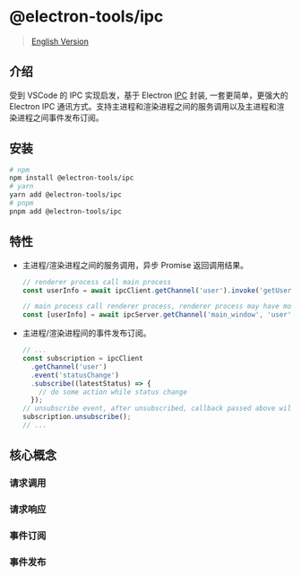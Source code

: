 # @electron-tools/ipc

> [English Version](./README.md)

## 介绍

受到 VSCode 的 IPC 实现启发，基于 Electron [IPC](https://www.electronjs.org/docs/latest/tutorial/ipc) 封装, 一套更简单，更强大的 Electron IPC 通讯方式。支持主进程和渲染进程之间的服务调用以及主进程和渲染进程之间事件发布订阅。

## 安装

```bash
# npm
npm install @electron-tools/ipc
# yarn
yarn add @electron-tools/ipc
# pnpm
pnpm add @electron-tools/ipc
```

## 特性

- 主进程/渲染进程之间的服务调用，异步 Promise 返回调用结果。

  ```ts
  // renderer process call main process
  const userInfo = await ipcClient.getChannel('user').invoke('getUserInfo', id);

  // main process call renderer process, renderer process may have more than one, main process will receive all result response from each renderer process.
  const [userInfo] = await ipcServer.getChannel('main_window', 'user').invoke('getUserInfo', id);
  ```

- 主进程/渲染进程间的事件发布订阅。

  ```ts
  // ...
  const subscription = ipcClient
    .getChannel('user')
    .event('statusChange')
    .subscribe((latestStatus) => {
      // do some action while status change
    });
  // unsubscribe event, after unsubscribed, callback passed above will not be call any more.
  subscription.unsubscribe();
  // ...
  ```

## 核心概念

### 请求调用

### 请求响应

### 事件订阅

### 事件发布
